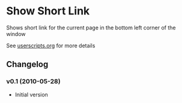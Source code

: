 # Show Short Link #

Shows short link for the current page in the bottom left corner of the window

See [userscripts.org](http://userscripts.org/scripts/show/77795) for more details

## Changelog ##

### v0.1 (2010-05-28) ###

- Initial version

